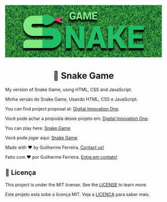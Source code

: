<img alt="Snake Game" src="src/img/banner.png" />

<h1 align="center">🐍 Snake Game</h1>

My version of Snake Game, using HTML, CSS and JavaScript.

Minha versão do Snake Game, Usando HTML, CSS e JavaScript.

You can find project proposal at: [Digital Innovation One](https://digitalinnovation.one/).

Você pode achar a proposta desse projeto em: [Digital Innovation One](https://digitalinnovation.one/).

You can play here: [Snake Game](https://guiarf.com/snake-game/)

Você pode jogar aqui: [Snake Game](https://guiarf.com/snake-game/)

Made with ❤️ by Guilherme Ferreira. [Contact us!](https://www.linkedin.com/in/guiarf/)

Feito com ❤️ por Guilherme Ferreira. [Entre em contato!](https://www.linkedin.com/in/guiarf/)

## 📝 Licença
This project is under the MIT license. See the [LICENSE](https://github.com/guiarf/snake-game/blob/main/LICENSE) to learn more.

Este projeto esta sobe a licença MIT. Veja a [LICENÇA](https://github.com/guiarf/snake-game/blob/main/LICENSE) para saber mais.